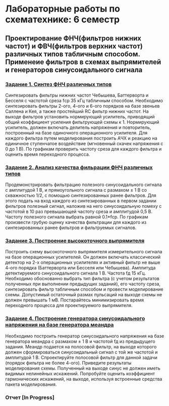 # Лабораторные работы по схематехнике: 6 семестр

## Проектирование ФНЧ(фильтров нижних частот) и ФВЧ(фильтров верхних частот) различных типов табличным способом. Применеие фильтров в схемах выпрямителей и генераторов синусоидального сигнала

### [Задание 1. Синтез ФНЧ различных типов](/term6/task1/)
Синтезировать фильтры нижних частот Чебышева, Баттерворта и Бесселя с частотой среза fср 35 кГц табличным способом. Необходимо синтезировать фильтры 2-ого, 4-ого и 6-ого порядков на базе звеньев Саллена и Кея, а также простейший RC фильтр нижних частот. На выходе фильтров установить нормирующий усилитель, приводящий общий коэффициент усиления фильтрующей схемы к 1. Нормирующий усилитель, должен включать делитель напряжения и повторитель, построенный на базе одиночного операционного усилителя. Для каждого фильтра путем моделирования построить АЧХ и реакцию на единичное ступенчатое воздействие (мгновенный скачек напряжения с 0 до 1 В). По графикам проверить частоту среза для каждого фильтра и оценить время переходного процесса.
### [Задание 2. Анализ качества фильрации ФНЧ различных типов](/term6/task2/)
Продемонстрировать фильтрацию полезного синусоидального сигнала с амплитудой 1 В, и прямоугольного сигнала с размахом ± 1 В со скважностью 1/2, с помощью синтезированных ранее фильтров. Для этого подать на вход каждого из синтезированных в первом задании фильтров полезный сигнал, наложив на него синусоидальную помеху с частотой в 10 раз превышающей частоту среза и амплитудой 0,5 В. Частоту полезного сигнала выбрать равной 0.1*fср. По графикам произвести грубую оценку качества фильтрации для каждого из синтезированных ранее фильтров и фильтруемых сигналов.
### [Задание 3. Построение  высокоточного выпрямителя ](/term6/task3/)
Построить схему высокоточного выпрямителя измерительного сигнала на базе операционных усилителей. Он должен включать классический детектор на 2-х операционных усилителях и активный фильтр не выше 4-ого порядка (Баттерворта или Бесселя или Чебышева). Амплитуда детектируемого синусоидального сигнала 1 В. Частота fд 15 кГц. Необходимо обоснованно выбрать тип фильтра (с учетом результатов полученных при выполнении предыдущих заданий), его частоту среза, синтезировать фильтр табличным способом и провести моделирование схемы. Допустимый остаточный размах пульсаций на выходе схемы не должен превышать 1 мВ. Постарайтесь минимизировать время переходного процесса для проектируемого выпрямителя. 
### [Задание 4. Построение генератора синусоидального напряжения на базе генератора меандра](/term6/task4/)
Необходимо построить генератор синусоидального напряжения на базе генератора меандра с размахом ± 1 В и частотой fд из предыдущего задания. Меандр подается на полосовой фильтр, на выходе которого должен сформироваться синусоидальный сигнал с той же частотой и амплитудой 1 В. Спроектируйте полосовой фильтр для данной задачи (порядок фильтра не более 4-ого). Приведите результаты моделирования схемы. Полученный на выходе синус не должен иметь видимых нелинейных искажений. Попробуйте оценить коэффициент гармонических искажений, на выходе, используя встроенные средства пакета моделирования.

### Отчет [In Progress]
